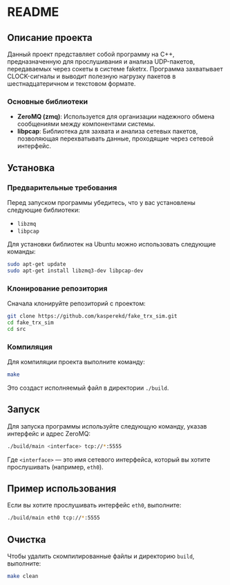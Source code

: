 # README

## Описание проекта

Данный проект представляет собой программу на C++, предназначенную для прослушивания и анализа UDP-пакетов, передаваемых через сокеты в системе faketrx. Программа захватывает CLOCK-сигналы и выводит полезную нагрузку пакетов в шестнадцатеричном и текстовом формате. 

### Основные библиотеки
- **ZeroMQ (zmq)**: Используется для организации надежного обмена сообщениями между компонентами системы.
- **libpcap**: Библиотека для захвата и анализа сетевых пакетов, позволяющая перехватывать данные, проходящие через сетевой интерфейс.

## Установка

### Предварительные требования
Перед запуском программы убедитесь, что у вас установлены следующие библиотеки:
- `libzmq`
- `libpcap`

Для установки библиотек на Ubuntu можно использовать следующие команды:

```bash
sudo apt-get update
sudo apt-get install libzmq3-dev libpcap-dev
```

### Клонирование репозитория
Сначала клонируйте репозиторий с проектом:

```bash
git clone https://github.com/kasperekd/fake_trx_sim.git
cd fake_trx_sim
cd src
```

### Компиляция
Для компиляции проекта выполните команду:

```bash
make
```

Это создаст исполняемый файл в директории `./build`.

## Запуск

Для запуска программы используйте следующую команду, указав интерфейс и адрес ZeroMQ:

```bash
./build/main <interface> tcp://*:5555
```

Где `<interface>` — это имя сетевого интерфейса, который вы хотите прослушивать (например, `eth0`).

## Пример использования
Если вы хотите прослушивать интерфейс `eth0`, выполните:

```bash
./build/main eth0 tcp://*:5555
```

## Очистка
Чтобы удалить скомпилированные файлы и директорию `build`, выполните:

```bash
make clean
```
